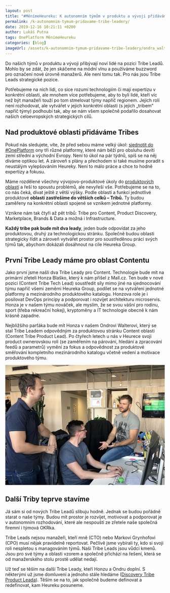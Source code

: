 ```yaml
---
layout: post
title: "#MěnímeHeureku: K autonomním týmům v produktu a vývoji přidáváme Tribe Leady"
permalink: /k-autonomnim-tymum-pridavame-tribe-leadery/
date: 2019-12-16 10:21:11 +0200
author: Lukáš Putna
tags: OnePlatform MěnímeHeureku 
categories: [blog]
imageUrl: /assets/k-autonomnim-tymum-pridavame-tribe-leadery/ondra_walter_jan_blasko_lukas_putna.jpeg
---
```


Do našich týmů v produktu a vývoji přibývají noví lidé na pozici Tribe Leadů. Mohlo by se zdát, že jen skáčeme na módní vlnu a používáme buzzword pro označení nové úrovně manažerů. Ale není tomu tak. Pro nás jsou Tribe Leads strategické pozice.

Potřebujeme na nich lidi, co sice rozumí technologiím či mají expertizu v konkrétní oblasti, ale mnohem více potřebujeme, aby to byli lidé, kteří víc než být manažeři touží po tom stmelovat týmy napříč regionem. Jejich rolí není rozhodovat, ale vytvářet v jejich konkrétní oblasti (s  jejich „tribem“ napříč týmy) podhoubí tak, aby se nám všem společně podařilo dosahovat našich celoevropských strategických cílů.

## Nad produktové oblasti přidáváme Tribes

Pokud nás sledujete, víte, že před sebou máme velký úkol: [sjednotit do #OnePlatform](/menimeheureku-chystame-mezinarodni-oneplatform/) ony tři různé platformy, které nám běží pro obsluhu devíti zemí střední a východní Evropy. Není to úkol na pár týdnů, spíš se na něj díváme optikou let. A zároveň s plány a přechodem si také musíme poradit s neustálým vylepšováním Heureky. Není to málo práce a chce to hodně expertizy a fokusu.

Máme rozdělené všechny vývojovo-produktové úkoly do [produktových oblastí](/jak-jsme-si-rozdelili-produktove-oblasti-do-tymu/) a řeší to spoustu problémů, ale nevyřeší vše. Potřebujeme se na to, co nás čeká, dívat ještě z větší výšky. Podle oblastí a funkcí jednotlivé produktové **oblasti zastřešíme do větších celků – Tribů.** Ty budou zaměřeny na konkrétní oblasti spojené se vznikem jednotné platformy.

Vznikne nám tak čtyři až pět tribů: Tribe pro Content, Product Discovery, Marketplace, Brands & Data a možná i Infrastructure.

**Každý tribe pak bude mít dva leady**, jeden bude odpovídat za jeho produktovou, druhý za technologickou stránku. Společně budou oblasti strategicky řídit a zároveň vytvářet prostor pro soustředěnou práci svých týmů tak, abychom dokázali dosáhnout na cíle Heureka Group.  

## První Tribe Leady máme pro oblast Contentu

Jako první jsme našli dva Tribe Leady pro Content. Technologie bude mít na primární zřeteli Honza Blaško, který k nám přišel z Mall.cz. Ten bude v nové pozici (Content Tribe Tech Lead) soustředit síly mimo jiné na sjednocování týmu napříč všemi zeměmi Heureka Group, podílet se na vytváření jednotné platformy a mezinárodního produktového katalogu. Honzova role je i posilovat DevOps principy a podporovat i rozvíjet architekturu microservis. Honza je v našem týmu nováček, ale myslím, že se svou vášní pro rodinu, sport (třeba rekreační hokej), kryptoměny a IT technologie obecně k nám krásně zapadne.

Nejbližšího parťáka bude mít Honza v našem Ondrovi Walterovi, který se stal Tribe Leadem odpovědným za produktovou stránku Content oblasti (Content Tribe Product Lead). Po čtyřech letech u nás v Heurece svoji product ownerovskou roli (se zaměřením na párování, hledání a zpracování feedů a parametrů) vymění za fokus a odpovědnost za produktové směřování kompletního mezinárodního katalogu včetně vedení a motivace produktového týmu.

![Zleva Ondra Walter, Honz Blaško a Lukáš putna se domlouvají, jak na společný katalog]( /assets/k-autonomnim-tymum-pridavame-tribe-leadery/ondra_walter_jan_blasko_lukas_putna.jpeg)

## Další Triby teprve stavíme

Já sám si od nových Tribe Leadů slibuju hodně. Jednak se budou pořádně starat o naše týmy. Budou mít prostor je rozvíjet, motivovat a podporovat je v autonomním rozhodování, které ale nespouští ze zřetele naše společná firemní i týmová OKRka.

Tribe Leads nejsou manažeři, kteří mně (CTO) nebo Markovi Grynhofovi (CPO) musí nějak pravidelně reportovat. Pečlivě jsme vybírali ty, kdo si svoji roli nespletou s managováním týmů. Naši Tribe Leads jsou vůdci kmenů. Jsou pro své týmy a oblasti vzorem a společně přichází na řešení, která se od manažerského stolu prostě udělat nedají.

Už teď se těším na další Tribe Leady, kteří Honzu a Ondru doplní. S některými už jsme domluvení a jednoho stále hledáme ([Discovery Tribe Product Leada](https://onas.heureka.cz/product-lead-of-discovery-tribe)). Těším se na to, jak společně budeme definovat a redefinovat, kam Heureku posuneme.
